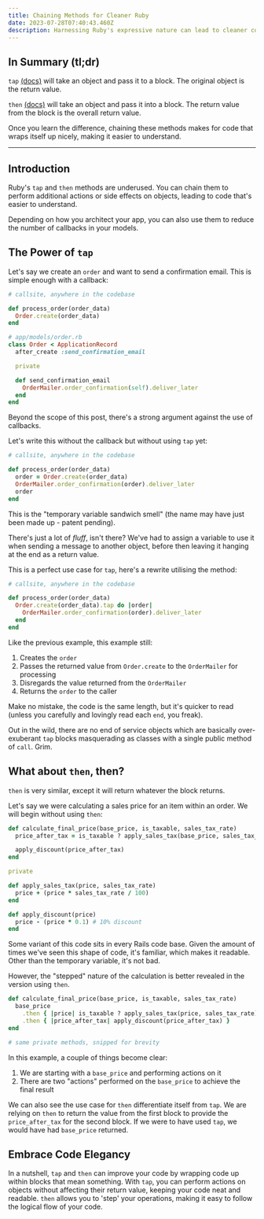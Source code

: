 ```yaml
---
title: Chaining Methods for Cleaner Ruby
date: 2023-07-28T07:40:43.460Z
description: Harnessing Ruby's expressive nature can lead to cleaner code
---
```


## In Summary (tl;dr)

`tap` [(docs)](https://devdocs.io/ruby~3.2/kernel#method-i-tap) will take an object and pass it to a block. The original object is the return value.

`then` [(docs)](https://devdocs.io/ruby~3.2/kernel#method-i-then) will take an object and pass it into a block. The return value from the block is the overall return value.

Once you learn the difference, chaining these methods makes for code that wraps itself up nicely, making it easier to understand.

---

## Introduction

Ruby's `tap` and `then` methods are underused. You can chain them to perform additional actions or side effects on objects, leading to code that's easier to understand.

Depending on how you architect your app, you can also use them to reduce the number of callbacks in your models.

## The Power of `tap`

Let's say we create an `order` and want to send a confirmation email. This is simple enough with a callback:

```ruby
# callsite, anywhere in the codebase

def process_order(order_data)
  Order.create(order_data)
end

# app/models/order.rb
class Order < ApplicationRecord
  after_create :send_confirmation_email

  private

  def send_confirmation_email
    OrderMailer.order_confirmation(self).deliver_later
  end
end
```

Beyond the scope of this post, there's a strong argument against the use of callbacks.

Let's write this without the callback but without using `tap` yet:

```ruby
# callsite, anywhere in the codebase

def process_order(order_data)
  order = Order.create(order_data)
  OrderMailer.order_confirmation(order).deliver_later
  order
end
```

This is the "temporary variable sandwich smell" (the name may have just been made up - patent pending).

There's just a lot of _fluff_, isn't there? We've had to assign a variable to use it when sending a message to another object, before then leaving it hanging at the end as a return value.

This is a perfect use case for `tap`, here's a rewrite utilising the method:

```ruby
# callsite, anywhere in the codebase

def process_order(order_data)
  Order.create(order_data).tap do |order|
    OrderMailer.order_confirmation(order).deliver_later
  end
end
```

Like the previous example, this example still:

1. Creates the `order`
2. Passes the returned value from `Order.create` to the `OrderMailer` for processing
3. Disregards the value returned from the `OrderMailer`
4. Returns the `order` to the caller

Make no mistake, the code is the same length, but it's quicker to read (unless you carefully and lovingly read each `end`, you freak).

Out in the wild, there are no end of service objects which are basically over-exuberant `tap` blocks masquerading as classes with a single public method of `call`. Grim.

## What about `then`, then?

`then` is very similar, except it will return whatever the block returns.

Let's say we were calculating a sales price for an item within an order. We will begin without using `then`:

```ruby
def calculate_final_price(base_price, is_taxable, sales_tax_rate)
  price_after_tax = is_taxable ? apply_sales_tax(base_price, sales_tax_rate) : base_price

  apply_discount(price_after_tax)
end

private

def apply_sales_tax(price, sales_tax_rate)
  price + (price * sales_tax_rate / 100)
end

def apply_discount(price)
  price - (price * 0.1) # 10% discount
end
```

Some variant of this code sits in every Rails code base. Given the amount of times we've seen this shape of code, it's familiar, which makes it readable. Other than the temporary variable, it's not bad.

However, the "stepped" nature of the calculation is better revealed in the version using `then`.

```ruby
def calculate_final_price(base_price, is_taxable, sales_tax_rate)
  base_price
    .then { |price| is_taxable ? apply_sales_tax(price, sales_tax_rate) : price }
    .then { |price_after_tax| apply_discount(price_after_tax) }
end

# same private methods, snipped for brevity
```

In this example, a couple of things become clear:

1. We are starting with a `base_price` and performing actions on it
2. There are two "actions" performed on the `base_price` to achieve the final result

We can also see the use case for `then` differentiate itself from `tap`. We are relying on `then` to return the value from the first block to provide the `price_after_tax` for the second block. If we were to have used `tap`, we would have had `base_price` returned.

## Embrace Code Elegancy

In a nutshell, `tap` and `then` can improve your code by wrapping code up within blocks that mean something. With `tap`, you can perform actions on objects without affecting their return value, keeping your code neat and readable. `then` allows you to 'step' your operations, making it easy to follow the logical flow of your code.
